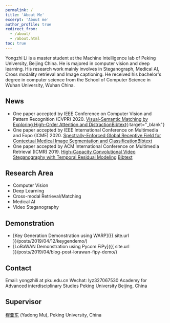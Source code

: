 ```yaml
---
permalink: /
title: 'About Me'
excerpt: 'About me'
author_profile: true
redirect_from:
  - /about/
  - /about.html
toc: true
---
```


Yongzhi Li is a master student at the Machine Intelligence lab of Peking University, Beijing China. He is majored in computer vision and deep learning. His research work mainly involves in Steganograph, Medical AI, Cross modality retrieval and Image captioning. He received his bachelor's degree in computer science from the School of Computer Science in Wuhan University, Wuhan China.

<!-- Junqing Zhang is a Tenure Track Fellow (Assistant Professor) at the Department of Electrical Engineering and Electronics, the University of Liverpool, UK from Feb. 2018. His work mainly involves designing innovative and practical physical layer security solutions for future wireless technologies with ultra-low energy requirements but high security standards. He has been investigating wireless security solutions for a number of Internet of Things techniques, including IEEE 802.11a/g/ax, LoRa/LoRaWAN, ZigBee, etc, with a focus on the physical and MAC layers. -->

<!-- He was a Postdoc Research Fellow at Queen’s University Belfast, UK from Feb. 2016 to Jan. 2018. He received the PhD degree in Electronics and Electrical Engineering from Queen’s University Belfast, UK in Jan. 2016. His detailed education background and work experience can be found in [Education and Work](/edu-work-experience/) -->

<!-- His citation profile in [Google Scholar](https://scholar.google.com/citations?user=MIPbyQ0AAAAJ&hl=en){:target="_blank"}. -->

## News

- One paper accepted by IEEE Conference on Computer Vision and Pattern Recognition (CVPR) 2020. [Visual-Semantic Matching by Exploring High-Order Attention and Distraction](http://www.muyadong.com/paper/CVPR2020_LYZ.pdf)[Bibtext](javascript:togglebib('cvpr20_lyz')){:target="\_blank"}
- One paper accepted by IEEE International Conference on Multimedia and Expo (ICME) 2020. [Spectrally-Enforced Global Receptive Field for Contextual Medical Image Segmentation and Classification](http://www.muyadong.com/paper/ICME20_LYZ.pdf)[Bibtext](javascript:togglebib('liyz20a'))
- One paper accepted by ACM International Conference on Multimedia Retrieval (ICMR) 2019. [High-Capacity Convolutional Video Steganography with Temporal Residual Modeling](http://www.muyadong.com/paper/icmr009-wengA.pdf) [Bibtext](https://scholar.googleusercontent.com/scholar.bib?q=info:o4wDKaeQEcoJ:scholar.google.com/&output=citation&scisdr=CgWijybOEP-rjgY045I:AAGBfm0AAAAAXucx-5I9Wvt4EoQ6-t67DgJPoHU_5cCR&scisig=AAGBfm0AAAAAXucx-5fq8KL9LGGXPDRtixwkMBF4jrwC&scisf=4&ct=citation&cd=-1&hl=zh-CN)

## Research Area

- Computer Vision
- Deep Learning
- Cross-modal Retrieval/Matching 
- Medical AI
- Video Steganography


## Demonstration

- [Key Generation Demonstration using WARP]({{ site.url }}/posts/2019/04/12/keygendemo/)
- [LoRaWAN Demonstration using Pycom FiPy]({{ site.url }}/posts/2019/04/blog-post-lorawan-fipy-demo/)

## Contact

Email: yongzhili at pku.edu.cn
Wechat: lyz327067530
Academy for Advanced interdisciplinary Studies
Peking University
Beijing, China 

## Supervisor
[穆亚东](http://www.muyadong.com) (Yadong Mu), Peking University, China
